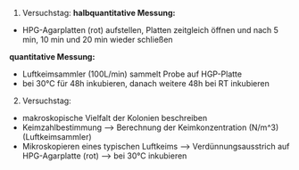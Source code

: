 1. Versuchstag:
**halbquantitative Messung:**
- HPG-Agarplatten (rot) aufstellen, Platten zeitgleich öffnen und nach 5 min, 10 min und 20 min wieder schließen

**quantitative Messung:**
- Luftkeimsammler (100L/min) sammelt Probe auf HGP-Platte 
- bei 30°C für 48h inkubieren, danach weitere 48h bei RT inkubieren

2. Versuchstag:
- makroskopische Vielfalt der Kolonien beschreiben
- Keimzahlbestimmung
--> Berechnung der Keimkonzentration (N/m^3) (Luftkeimsammler)
- Mikroskopieren eines typischen Luftkeims --> Verdünnungsausstrich auf HPG-Agarplatte (rot) --> bei 30°C inkubieren